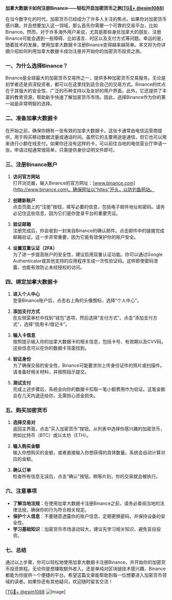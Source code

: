 **加拿大数据卡如何注册Binance——轻松开启加密货币之旅[[TG💪+ @esim1088](https://t.me/s/esim1088)]**

在当今数字化的时代，加密货币已经成为了许多人关注的焦点。如果你对加密货币感兴趣，并且想要加入这一领域，那么首先你需要一个可靠的交易平台，比如Binance。然而，对于许多海外用户来说，尤其是那些身处加拿大的朋友，注册Binance可能会遇到一些障碍，比如语言、时区以及支付方式等问题。幸运的是，随着技术的发展，使用加拿大数据卡注册Binance变得越来越简单。本文将为你详细介绍如何利用加拿大数据卡成功注册并开始你的加密货币投资之旅。

### **一、为什么选择Binance？**

Binance是全球最大的加密货币交易所之一，提供多种加密货币交易服务。无论是初学者还是资深投资者，都可以在这里找到适合自己的交易方式。Binance的优点在于其强大的安全性、广泛的币种支持以及友好的用户界面。此外，它还提供了丰富的教育资源，帮助新手快速了解加密货币市场。因此，选择Binance作为你的第一站是非常明智的选择。

### **二、准备加拿大数据卡**

在开始之前，确保你拥有一张有效的加拿大数据卡。这张卡通常由电信运营商提供，用于购买移动数据流量或通话时间。虽然它的主要用途是通信，但它也可以用来进行小额在线支付。如果你还没有这样的卡，可以前往当地的电信营业厅申请一张。申请过程通常很简单，只需提供身份证明文件即可。

### **三、注册Binance账户**

1. **访问官方网站**  
   打开浏览器，输入Binance的官方网址：[www.binance.com](http://www.binance.com)。确保网址以“https”开头，以防钓鱼网站。

2. **创建新账户**  
   点击页面上的“注册”按钮，填写必要的信息，包括电子邮件地址和密码。请务必记住这些信息，因为它们是你登录平台的重要凭证。

3. **验证邮箱**  
   注册完成后，你会收到一封来自Binance的确认邮件。点击邮件中的链接完成邮箱验证。这一步非常重要，因为它能有效保护你的账户安全。

4. **设置双重认证（2FA）**  
   为了进一步提高账户的安全性，建议启用双重认证功能。你可以通过Google Authenticator或其他支持的应用程序生成一次性验证码。这样即使密码泄露，也能有效防止未经授权的访问。

### **四、绑定加拿大数据卡**

1. **进入个人中心**  
   登录Binance账户后，点击右上角的头像图标，选择“个人中心”。

2. **添加支付方式**  
   在左侧菜单栏中找到“钱包”选项，然后选择“支付方式”。点击“添加支付方式”，选择“信用卡/借记卡”。

3. **输入卡信息**  
   按照提示输入你的加拿大数据卡的相关信息，包括卡号、有效期以及CVV码。这些信息可以在你的数据卡背面找到。

4. **验证身份**  
   为了确保交易的安全性，Binance可能要求你上传身份证件的照片或扫描件。请准备好相关材料，并按照指示提交。

5. **测试支付**  
   完成上述步骤后，系统会向你的数据卡扣取一笔小额费用作为验证。这笔金额会在几天内退还给你，无需担心资金损失。

### **五、购买加密货币**

1. **选择交易对**  
   返回主界面，点击“买入加密货币”按钮。从列表中选择你感兴趣的加密货币，例如比特币（BTC）或以太坊（ETH）。

2. **输入购买金额**  
   输入你想购买的金额，或者直接输入你想获得的具体数量。系统会自动计算对应的金额。

3. **确认订单**  
   检查所有信息无误后，点击“确认”按钮。稍等片刻，你的交易就会被执行。

### **六、注意事项**

- **了解当地法规**：在使用加拿大数据卡注册Binance之前，请务必查阅当地的法律法规，确保你的行为符合相关规定。
- **保护个人信息**：不要随意透露你的账户信息，定期更换密码，并保持设备的安全性。
- **学习基础知识**：加密货币市场波动较大，建议先学习相关知识，避免盲目投资。

### **七、总结**

通过以上步骤，你可以轻松地使用加拿大数据卡注册Binance，并开始你的加密货币投资旅程。无论你是想赚取额外收入，还是单纯对区块链技术感兴趣，Binance都能为你提供一个便捷的平台。希望这篇文章能帮助到每一位想要进入加密货币领域的读者。如果你还有其他疑问，欢迎随时留言交流！

[[TG💪+ @esim1088](https://t.me/s/esim1088) ![Image](https://i.postimg.cc/4NQfJmqS/Snipaste-2025-05-13-00-14-12.png)]